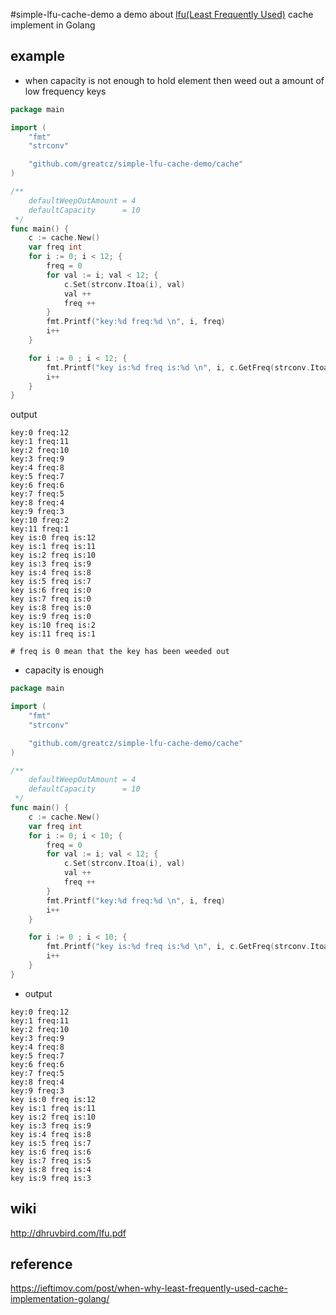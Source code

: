 #simple-lfu-cache-demo
a demo about [lfu(Least Frequently Used)](http://dhruvbird.com/lfu.pdf) cache implement in Golang

## example

- when capacity is not enough to hold element then  weed out a amount of low frequency keys
```go
package main

import (
	"fmt"
	"strconv"

	"github.com/greatcz/simple-lfu-cache-demo/cache"
)

/**
	defaultWeepOutAmount = 4
	defaultCapacity      = 10
 */
func main() {
	c := cache.New()
	var freq int
	for i := 0; i < 12; {
		freq = 0
		for val := i; val < 12; {
			c.Set(strconv.Itoa(i), val)
			val ++
			freq ++
		}
		fmt.Printf("key:%d freq:%d \n", i, freq)
		i++
	}

	for i := 0 ; i < 12; {
		fmt.Printf("key is:%d freq is:%d \n", i, c.GetFreq(strconv.Itoa(i)))
		i++
	}
}

```
output
```
key:0 freq:12
key:1 freq:11
key:2 freq:10
key:3 freq:9
key:4 freq:8
key:5 freq:7
key:6 freq:6
key:7 freq:5
key:8 freq:4
key:9 freq:3
key:10 freq:2
key:11 freq:1
key is:0 freq is:12
key is:1 freq is:11
key is:2 freq is:10
key is:3 freq is:9
key is:4 freq is:8
key is:5 freq is:7
key is:6 freq is:0
key is:7 freq is:0
key is:8 freq is:0
key is:9 freq is:0
key is:10 freq is:2
key is:11 freq is:1

# freq is 0 mean that the key has been weeded out
```
- capacity is enough
```go
package main

import (
	"fmt"
	"strconv"

	"github.com/greatcz/simple-lfu-cache-demo/cache"
)

/**
	defaultWeepOutAmount = 4
	defaultCapacity      = 10
 */
func main() {
	c := cache.New()
	var freq int
	for i := 0; i < 10; {
		freq = 0
		for val := i; val < 12; {
			c.Set(strconv.Itoa(i), val)
			val ++
			freq ++
		}
		fmt.Printf("key:%d freq:%d \n", i, freq)
		i++
	}

	for i := 0 ; i < 10; {
		fmt.Printf("key is:%d freq is:%d \n", i, c.GetFreq(strconv.Itoa(i)))
		i++
	}
}


```
- output
```
key:0 freq:12
key:1 freq:11
key:2 freq:10
key:3 freq:9
key:4 freq:8
key:5 freq:7
key:6 freq:6
key:7 freq:5
key:8 freq:4
key:9 freq:3
key is:0 freq is:12
key is:1 freq is:11
key is:2 freq is:10
key is:3 freq is:9
key is:4 freq is:8
key is:5 freq is:7
key is:6 freq is:6
key is:7 freq is:5
key is:8 freq is:4
key is:9 freq is:3

```

## wiki
http://dhruvbird.com/lfu.pdf
## reference
https://ieftimov.com/post/when-why-least-frequently-used-cache-implementation-golang/
